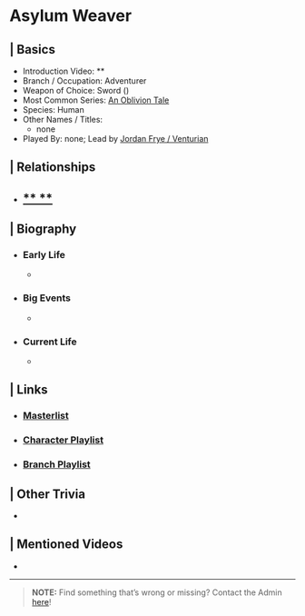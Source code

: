 # Asylum Weaver  


## | Basics  
- Introduction Video: **  
- Branch / Occupation: Adventurer  
- Weapon of Choice: Sword \()  
- Most Common Series: [An Oblivion Tale](6.Series/Tale_Series.html)  
- Species: Human  
- Other Names / Titles:   
  - none 
- Played By: none; Lead by [Jordan Frye / Venturian](3.Siblings/3.1.Jordan-Frye-Venturian.html)  


## | Relationships  
- [** **]()  
  - 


## | Biography  
- ### Early Life  
  -   
- ### Big Events  
  -   
- ### Current Life  
  -   

 
## | Links  
- ### [Masterlist]()  
- ### [Character Playlist]()  
- ### [Branch Playlist]()  


## | Other Trivia  
-   

## | Mentioned Videos
- []()

----

> **NOTE:** Find something that’s wrong or missing? Contact the Admin [here](../chapter_2.md)!